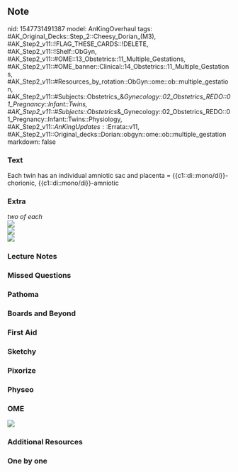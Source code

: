## Note
nid: 1547731491387
model: AnKingOverhaul
tags: #AK_Original_Decks::Step_2::Cheesy_Dorian_(M3), #AK_Step2_v11::!FLAG_THESE_CARDS::!DELETE, #AK_Step2_v11::!Shelf::ObGyn, #AK_Step2_v11::#OME::13_Obstetrics::11_Multiple_Gestations, #AK_Step2_v11::#OME_banner::Clinical::14_Obstetrics::11_Multiple_Gestations, #AK_Step2_v11::#Resources_by_rotation::ObGyn::ome::ob::multiple_gestation, #AK_Step2_v11::#Subjects::Obstetrics_&_Gynecology::02_Obstetrics_REDO::01_Pregnancy::Infant::Twins, #AK_Step2_v11::#Subjects::Obstetrics_&_Gynecology::02_Obstetrics_REDO::01_Pregnancy::Infant::Twins::Physiology, #AK_Step2_v11::$AnKingUpdates::$Errata::v11, #AK_Step2_v11::Original_decks::Dorian::obgyn::ome::ob::multiple_gestation
markdown: false

### Text
Each twin has an individual amniotic sac and placenta = {{c1::di::mono/di}}-chorionic, {{c1::di::mono/di}}-amniotic

### Extra
<div>
  <i>two of each</i>
</div>
<div>
  <i><img src="paste-142704583376897.jpg"></i>
</div><i><img src="paste-275225799294977.jpg"></i>
<div>
  <i><img src="paste-38779259717026.jpg"></i>
</div>

### Lecture Notes


### Missed Questions


### Pathoma


### Boards and Beyond


### First Aid


### Sketchy


### Pixorize


### Physeo


### OME
<div class="ome-widget">
  <a href=
  "https://onlinemeded.org/spa/obstetrics/multiple-gestations/acquire?ref=anki">
  <img src="_OME_AnkiFlashcards_Lesson_3.png"></a>
</div>

### Additional Resources


### One by one

